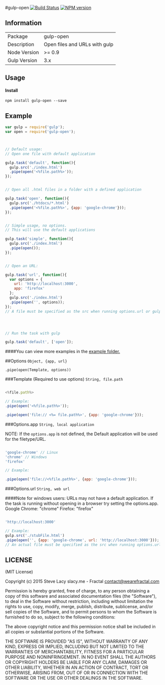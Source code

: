 #gulp-open
[![Build Status](https://travis-ci.org/stevelacy/gulp-open.png?branch=master)](https://travis-ci.org/stevelacy/gulp-open)
[![NPM version](https://badge.fury.io/js/gulp-open.png)](http://badge.fury.io/js/gulp-open)

## Information

<table>
<tr> 
<td>Package</td><td>gulp-open</td>
</tr>
<tr>
<td>Description</td>
<td>Open files and URLs with gulp</td>
</tr>
<tr>
<td>Node Version</td>
<td>>= 0.9</td>
</tr>
<tr>
<td>Gulp Version</td>
<td>3.x</td>
</tr>
</table>

## Usage
#### Install
    npm install gulp-open --save

## Example

```javascript
var gulp = require('gulp');
var open = require('gulp-open');



// Default usage:
// Open one file with default application

gulp.task('default', function(){
  gulp.src('./index.html')
  .pipe(open('<%file.path%>')); 
});


// Open all .html files in a folder with a defined application

gulp.task('open', function(){
  gulp.src('./htdocs/*.html')
  .pipe(open('<%file.path%>', {app: 'google-chrome'}));
});


// Simple usage, no options.
// This will use the default applications

gulp.task('simple', function(){
  gulp.src('./index.html')
  .pipe(open());
});


// Open an URL:

gulp.task('url', function(){
  var options = {
    url: 'http://localhost:3000',
    app: 'firefox'
  };
  gulp.src('./index.html')
  .pipe(open('', options));
});
// A file must be specified as the src when running options.url or gulp will overlook the task.




// Run the task with gulp

gulp.task('default', ['open']);
```
####You can view more examples in the [example folder.](https://github.com/stevelacy/gulp-open/tree/master/examples)


##Options
`Object, {app, url}`

`.pipe(open(Template, options))`

###Template (Required to use options)
`String, file.path`

```javascript

<%file.path%>

// Example:
.pipe(open('<%file.path%>'));

.pipe(open('file:// <%= file.path%>', {app: 'google-chrome'}));

```


###Options.app
`String, local application`

NOTE: If the ``options.app`` is not defined, the Default application will be used for the filetype/URL.

```javascript

'google-chrome' // Linux 
'chrome' // Windows
'firefox'

// Example:

.pipe(open('file://<%file.path%>', {app: 'google-chrome'}));

```
###Options.url
`String, web url`

####Note for windows users: 
URLs may not have a default application. If the task is running without opening in a browser try setting the options.app.
Google Chrome: "chrome"
Firefox: "firefox"

```javascript

'http://localhost:3000'

// Example:
gulp.src('./stubFile.html')
.pipe(open('', {app: 'google-chrome', url: 'http://localhost:3000'}));
// An actual file must be specified as the src when running options.url or gulp-open es.map will overlook the task.
```




## LICENSE

(MIT License)

Copyright (c) 2015 Steve Lacy slacy.me - Fractal <contact@wearefractal.com>

Permission is hereby granted, free of charge, to any person obtaining
a copy of this software and associated documentation files (the
"Software"), to deal in the Software without restriction, including
without limitation the rights to use, copy, modify, merge, publish,
distribute, sublicense, and/or sell copies of the Software, and to
permit persons to whom the Software is furnished to do so, subject to
the following conditions:

The above copyright notice and this permission notice shall be
included in all copies or substantial portions of the Software.

THE SOFTWARE IS PROVIDED "AS IS", WITHOUT WARRANTY OF ANY KIND,
EXPRESS OR IMPLIED, INCLUDING BUT NOT LIMITED TO THE WARRANTIES OF
MERCHANTABILITY, FITNESS FOR A PARTICULAR PURPOSE AND
NONINFRINGEMENT. IN NO EVENT SHALL THE AUTHORS OR COPYRIGHT HOLDERS BE
LIABLE FOR ANY CLAIM, DAMAGES OR OTHER LIABILITY, WHETHER IN AN ACTION
OF CONTRACT, TORT OR OTHERWISE, ARISING FROM, OUT OF OR IN CONNECTION
WITH THE SOFTWARE OR THE USE OR OTHER DEALINGS IN THE SOFTWARE.
